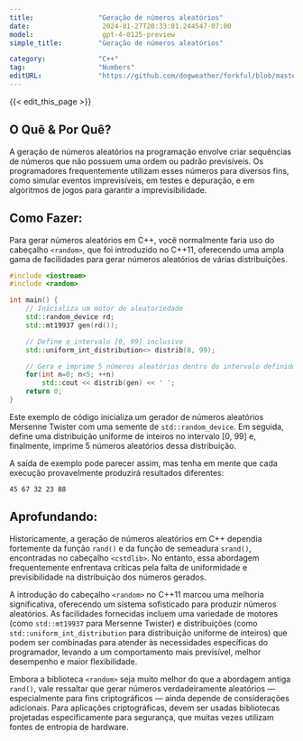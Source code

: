```yaml
---
title:                "Geração de números aleatórios"
date:                  2024-01-27T20:33:01.244547-07:00
model:                 gpt-4-0125-preview
simple_title:         "Geração de números aleatórios"

category:             "C++"
tag:                  "Numbers"
editURL:              "https://github.com/dogweather/forkful/blob/master/content/pt/cpp/generating-random-numbers.md"
---
```


{{< edit_this_page >}}

## O Quê & Por Quê?

A geração de números aleatórios na programação envolve criar sequências de números que não possuem uma ordem ou padrão previsíveis. Os programadores frequentemente utilizam esses números para diversos fins, como simular eventos imprevisíveis, em testes e depuração, e em algoritmos de jogos para garantir a imprevisibilidade.

## Como Fazer:

Para gerar números aleatórios em C++, você normalmente faria uso do cabeçalho `<random>`, que foi introduzido no C++11, oferecendo uma ampla gama de facilidades para gerar números aleatórios de várias distribuições.

```C++
#include <iostream>
#include <random>

int main() {
    // Inicializa um motor de aleatoriedade
    std::random_device rd;  
    std::mt19937 gen(rd()); 

    // Define o intervalo [0, 99] inclusivo
    std::uniform_int_distribution<> distrib(0, 99); 

    // Gera e imprime 5 números aleatórios dentro do intervalo definido
    for(int n=0; n<5; ++n)
        std::cout << distrib(gen) << ' ';
    return 0;
}
```

Este exemplo de código inicializa um gerador de números aleatórios Mersenne Twister com uma semente de `std::random_device`. Em seguida, define uma distribuição uniforme de inteiros no intervalo [0, 99] e, finalmente, imprime 5 números aleatórios dessa distribuição.

A saída de exemplo pode parecer assim, mas tenha em mente que cada execução provavelmente produzirá resultados diferentes:

```
45 67 32 23 88
```

## Aprofundando:

Historicamente, a geração de números aleatórios em C++ dependia fortemente da função `rand()` e da função de semeadura `srand()`, encontradas no cabeçalho `<cstdlib>`. No entanto, essa abordagem frequentemente enfrentava críticas pela falta de uniformidade e previsibilidade na distribuição dos números gerados.

A introdução do cabeçalho `<random>` no C++11 marcou uma melhoria significativa, oferecendo um sistema sofisticado para produzir números aleatórios. As facilidades fornecidas incluem uma variedade de motores (como `std::mt19937` para Mersenne Twister) e distribuições (como `std::uniform_int_distribution` para distribuição uniforme de inteiros) que podem ser combinadas para atender às necessidades específicas do programador, levando a um comportamento mais previsível, melhor desempenho e maior flexibilidade.

Embora a biblioteca `<random>` seja muito melhor do que a abordagem antiga `rand()`, vale ressaltar que gerar números verdadeiramente aleatórios — especialmente para fins criptográficos — ainda depende de considerações adicionais. Para aplicações criptográficas, devem ser usadas bibliotecas projetadas especificamente para segurança, que muitas vezes utilizam fontes de entropia de hardware.
